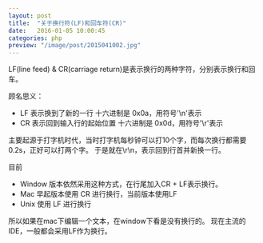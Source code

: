 ```yaml
---
layout: post
title:  "关于换行符(LF)和回车符(CR)"
date:   2016-01-05 10:00:45
categories: php
preview: "/image/post/2015041002.jpg"
---
```


LF(line feed) & CR(carriage return)是表示换行的两种字符，分别表示换行和回车。

顾名思义：

* LF 表示换到了新的一行  十六进制是 0x0a，用符号'\n'表示
* CR 表示回到输入行的起始位置  十六进制是 0x0d，用符号'\r'表示

主要起源于打字机时代，当时打字机每秒钟可以打10个字，而每次换行都需要0.2s，正好可以打两个字。
于是就在\r\n，表示回到行首并新换一行。

目前 
* Window 版本依然采用这种方式，在行尾加入CR + LF表示换行。
* Mac 早起版本使用 CR 进行换行，当前版本使用LF
* Unix 使用 LF 进行换行

所以如果在mac下编辑一个文本，在window下看是没有换行的。
现在主流的IDE，一般都会采用LF作为换行。
